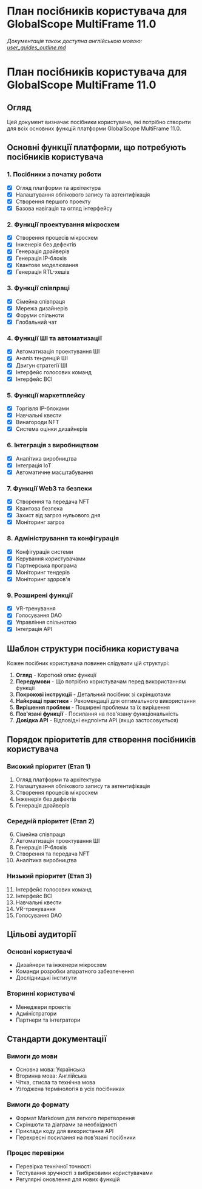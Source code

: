 # План посібників користувача для GlobalScope MultiFrame 11.0

*Документація також доступна англійською мовою: [user_guides_outline.md](user_guides_outline.md)*

# План посібників користувача для GlobalScope MultiFrame 11.0

## Огляд
Цей документ визначає посібники користувача, які потрібно створити для всіх основних функцій платформи GlobalScope MultiFrame 11.0.

## Основні функції платформи, що потребують посібників користувача

### 1. Посібники з початку роботи
- [x] Огляд платформи та архітектура
- [x] Налаштування облікового запису та автентифікація
- [x] Створення першого проекту
- [x] Базова навігація та огляд інтерфейсу

### 2. Функції проектування мікросхем
- [x] Створення процесів мікросхем
- [x] Інженерія без дефектів
- [x] Генерація драйверів
- [x] Генерація IP-блоків
- [x] Квантове моделювання
- [x] Генерація RTL-хешів

### 3. Функції співпраці
- [x] Сімейна співпраця
- [x] Мережа дизайнерів
- [x] Форуми спільноти
- [x] Глобальний чат

### 4. Функції ШІ та автоматизації
- [x] Автоматизація проектування ШІ
- [x] Аналіз тенденцій ШІ
- [x] Двигун стратегії ШІ
- [x] Інтерфейс голосових команд
- [x] Інтерфейс BCI

### 5. Функції маркетплейсу
- [x] Торгівля IP-блоками
- [x] Навчальні квести
- [x] Винагороди NFT
- [x] Система оцінки дизайнерів

### 6. Інтеграція з виробництвом
- [x] Аналітика виробництва
- [x] Інтеграція IoT
- [x] Автоматичне масштабування

### 7. Функції Web3 та безпеки
- [x] Створення та передача NFT
- [x] Квантова безпека
- [x] Захист від загроз нульового дня
- [x] Моніторинг загроз

### 8. Адміністрування та конфігурація
- [x] Конфігурація системи
- [x] Керування користувачами
- [x] Партнерська програма
- [x] Моніторинг тендерів
- [x] Моніторинг здоров'я

### 9. Розширені функції
- [x] VR-тренування
- [x] Голосування DAO
- [x] Управління спільнотою
- [x] Інтеграція API

## Шаблон структури посібника користувача

Кожен посібник користувача повинен слідувати цій структурі:

1. **Огляд** - Короткий опис функції
2. **Передумови** - Що потрібно користувачам перед використанням функції
3. **Покрокові інструкції** - Детальний посібник зі скріншотами
4. **Найкращі практики** - Рекомендації для оптимального використання
5. **Вирішення проблем** - Поширені проблеми та їх вирішення
6. **Пов'язані функції** - Посилання на пов'язану функціональність
7. **Довідка API** - Відповідні ендпоінти API (якщо застосовується)

## Порядок пріоритетів для створення посібників користувача

### Високий пріоритет (Етап 1)
1. Огляд платформи та архітектура
2. Налаштування облікового запису та автентифікація
3. Створення процесів мікросхем
4. Інженерія без дефектів
5. Генерація драйверів

### Середній пріоритет (Етап 2)
6. Сімейна співпраця
7. Автоматизація проектування ШІ
8. Генерація IP-блоків
9. Створення та передача NFT
10. Аналітика виробництва

### Низький пріоритет (Етап 3)
11. Інтерфейс голосових команд
12. Інтерфейс BCI
13. Навчальні квести
14. VR-тренування
15. Голосування DAO

## Цільові аудиторії

### Основні користувачі
- Дизайнери та інженери мікросхем
- Команди розробки апаратного забезпечення
- Дослідницькі інститути

### Вторинні користувачі
- Менеджери проектів
- Адміністратори
- Партнери та інтегратори

## Стандарти документації

### Вимоги до мови
- Основна мова: Українська
- Вторинна мова: Англійська
- Чітка, стисла та технічна мова
- Узгоджена термінологія в усіх посібниках

### Вимоги до формату
- Формат Markdown для легкого перетворення
- Скріншоти та діаграми за необхідності
- Приклади коду для використання API
- Перехресні посилання на пов'язані посібники

### Процес перевірки
- Перевірка технічної точності
- Тестування зручності з вибірковими користувачами
- Регулярні оновлення для нових функцій